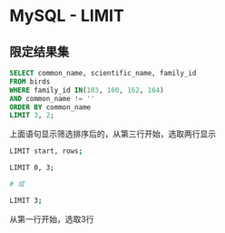 # MySQL - LIMIT

## 限定结果集

```sql
SELECT common_name, scientific_name, family_id
FROM birds
WHERE family_id IN(103, 160, 162, 164)
AND common_name != ''
ORDER BY common_name
LIMIT 3, 2;
```

上面语句显示筛选排序后的，从第三行开始，选取两行显示

```sh
LIMIT start, rows;
```

```sh
LIMIT 0, 3;

# 或

LIMIT 3;
```

从第一行开始，选取3行

